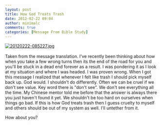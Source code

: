 ```yaml
---
layout: post
title: How God Treats Trash
date: 2012-02-22 09:04
author: minimalc
comments: true
categories: [Message From Bible Study]
---
```

<a href="http://minimalchanges.com/blog/wp-content/uploads/2012/02/20120222-085227.jpg"><img src="http://minimalchanges.com/blog/wp-content/uploads/2012/02/20120222-085227.jpg" alt="20120222-085227.jpg" class="alignnone size-full" /></a><br /><br />
Taken from the message translation. I've recently been thinking about how when you take a few wrong turns then its the end of the road for you and you'll be stuck in a dead end forever as a result. I was pondering it as I look at my situation and where I was headed. I was proven wrong. When I got this message I realized that whenever I felt like trash I should pick myself back up. God would. I shouldn't do differently. Often we can be cruel if we don't see value. Key word there is "don't see". We don't see everything all the time. My Chinese mentor told me before that the answer is always there you just haven't found it yet. We shouldn't be too hard on ourselves when things go bad. If this is how God treats trash then I guess cruelty to myself and others should be out of my system as well. I'll untether from it. 

How about you?
